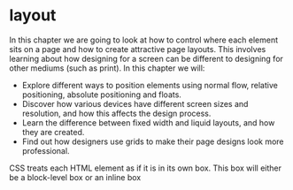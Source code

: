 # layout 

In this chapter we are going to look at
how to control where each element sits
on a page and how to create attractive
page layouts.
This involves learning about how designing for a screen can be
different to designing for other mediums (such as print). In this
chapter we will:
* Explore different ways to position elements using normal
flow, relative positioning, absolute positioning and floats.
* Discover how various devices have different screen sizes
and resolution, and how this affects the design process.
* Learn the difference between fixed width and liquid layouts,
and how they are created.
* Find out how designers use grids to make their page
designs look more professional.

CSS treats each HTML element as if it is in its
own box. This box will either be a block-level
box or an inline box
